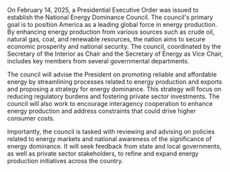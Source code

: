 On February 14, 2025, a Presidential Executive Order was issued to establish the National Energy Dominance Council. The council's primary goal is to position America as a leading global force in energy production. By enhancing energy production from various sources such as crude oil, natural gas, coal, and renewable resources, the nation aims to secure economic prosperity and national security. The council, coordinated by the Secretary of the Interior as Chair and the Secretary of Energy as Vice Chair, includes key members from several governmental departments.

The council will advise the President on promoting reliable and affordable energy by streamlining processes related to energy production and exports and proposing a strategy for energy dominance. This strategy will focus on reducing regulatory burdens and fostering private sector investments. The council will also work to encourage interagency cooperation to enhance energy production and address constraints that could drive higher consumer costs.

Importantly, the council is tasked with reviewing and advising on policies related to energy markets and national awareness of the significance of energy dominance. It will seek feedback from state and local governments, as well as private sector stakeholders, to refine and expand energy production initiatives across the country.